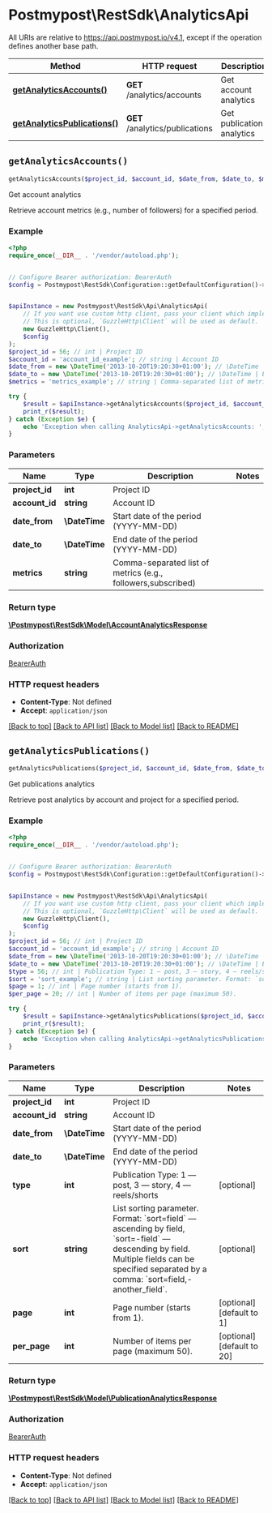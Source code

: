 # Postmypost\RestSdk\AnalyticsApi

All URIs are relative to https://api.postmypost.io/v4.1, except if the operation defines another base path.

| Method | HTTP request | Description |
| ------------- | ------------- | ------------- |
| [**getAnalyticsAccounts()**](AnalyticsApi.md#getAnalyticsAccounts) | **GET** /analytics/accounts | Get account analytics |
| [**getAnalyticsPublications()**](AnalyticsApi.md#getAnalyticsPublications) | **GET** /analytics/publications | Get publications analytics |


## `getAnalyticsAccounts()`

```php
getAnalyticsAccounts($project_id, $account_id, $date_from, $date_to, $metrics): \Postmypost\RestSdk\Model\AccountAnalyticsResponse
```

Get account analytics

Retrieve account metrics (e.g., number of followers) for a specified period.

### Example

```php
<?php
require_once(__DIR__ . '/vendor/autoload.php');


// Configure Bearer authorization: BearerAuth
$config = Postmypost\RestSdk\Configuration::getDefaultConfiguration()->setAccessToken('YOUR_ACCESS_TOKEN');


$apiInstance = new Postmypost\RestSdk\Api\AnalyticsApi(
    // If you want use custom http client, pass your client which implements `GuzzleHttp\ClientInterface`.
    // This is optional, `GuzzleHttp\Client` will be used as default.
    new GuzzleHttp\Client(),
    $config
);
$project_id = 56; // int | Project ID
$account_id = 'account_id_example'; // string | Account ID
$date_from = new \DateTime('2013-10-20T19:20:30+01:00'); // \DateTime | Start date of the period (YYYY-MM-DD)
$date_to = new \DateTime('2013-10-20T19:20:30+01:00'); // \DateTime | End date of the period (YYYY-MM-DD)
$metrics = 'metrics_example'; // string | Comma-separated list of metrics (e.g., followers,subscribed)

try {
    $result = $apiInstance->getAnalyticsAccounts($project_id, $account_id, $date_from, $date_to, $metrics);
    print_r($result);
} catch (Exception $e) {
    echo 'Exception when calling AnalyticsApi->getAnalyticsAccounts: ', $e->getMessage(), PHP_EOL;
}
```

### Parameters

| Name | Type | Description  | Notes |
| ------------- | ------------- | ------------- | ------------- |
| **project_id** | **int**| Project ID | |
| **account_id** | **string**| Account ID | |
| **date_from** | **\DateTime**| Start date of the period (YYYY-MM-DD) | |
| **date_to** | **\DateTime**| End date of the period (YYYY-MM-DD) | |
| **metrics** | **string**| Comma-separated list of metrics (e.g., followers,subscribed) | |

### Return type

[**\Postmypost\RestSdk\Model\AccountAnalyticsResponse**](../Model/AccountAnalyticsResponse.md)

### Authorization

[BearerAuth](../../README.md#BearerAuth)

### HTTP request headers

- **Content-Type**: Not defined
- **Accept**: `application/json`

[[Back to top]](#) [[Back to API list]](../../README.md#endpoints)
[[Back to Model list]](../../README.md#models)
[[Back to README]](../../README.md)

## `getAnalyticsPublications()`

```php
getAnalyticsPublications($project_id, $account_id, $date_from, $date_to, $type, $sort, $page, $per_page): \Postmypost\RestSdk\Model\PublicationAnalyticsResponse
```

Get publications analytics

Retrieve post analytics by account and project for a specified period.

### Example

```php
<?php
require_once(__DIR__ . '/vendor/autoload.php');


// Configure Bearer authorization: BearerAuth
$config = Postmypost\RestSdk\Configuration::getDefaultConfiguration()->setAccessToken('YOUR_ACCESS_TOKEN');


$apiInstance = new Postmypost\RestSdk\Api\AnalyticsApi(
    // If you want use custom http client, pass your client which implements `GuzzleHttp\ClientInterface`.
    // This is optional, `GuzzleHttp\Client` will be used as default.
    new GuzzleHttp\Client(),
    $config
);
$project_id = 56; // int | Project ID
$account_id = 'account_id_example'; // string | Account ID
$date_from = new \DateTime('2013-10-20T19:20:30+01:00'); // \DateTime | Start date of the period (YYYY-MM-DD)
$date_to = new \DateTime('2013-10-20T19:20:30+01:00'); // \DateTime | End date of the period (YYYY-MM-DD)
$type = 56; // int | Publication Type: 1 — post, 3 — story, 4 — reels/shorts
$sort = 'sort_example'; // string | List sorting parameter. Format: `sort=field` — ascending by field, `sort=-field` — descending by field. Multiple fields can be specified separated by a comma: `sort=field,-another_field`.
$page = 1; // int | Page number (starts from 1).
$per_page = 20; // int | Number of items per page (maximum 50).

try {
    $result = $apiInstance->getAnalyticsPublications($project_id, $account_id, $date_from, $date_to, $type, $sort, $page, $per_page);
    print_r($result);
} catch (Exception $e) {
    echo 'Exception when calling AnalyticsApi->getAnalyticsPublications: ', $e->getMessage(), PHP_EOL;
}
```

### Parameters

| Name | Type | Description  | Notes |
| ------------- | ------------- | ------------- | ------------- |
| **project_id** | **int**| Project ID | |
| **account_id** | **string**| Account ID | |
| **date_from** | **\DateTime**| Start date of the period (YYYY-MM-DD) | |
| **date_to** | **\DateTime**| End date of the period (YYYY-MM-DD) | |
| **type** | **int**| Publication Type: 1 — post, 3 — story, 4 — reels/shorts | [optional] |
| **sort** | **string**| List sorting parameter. Format: &#x60;sort&#x3D;field&#x60; — ascending by field, &#x60;sort&#x3D;-field&#x60; — descending by field. Multiple fields can be specified separated by a comma: &#x60;sort&#x3D;field,-another_field&#x60;. | [optional] |
| **page** | **int**| Page number (starts from 1). | [optional] [default to 1] |
| **per_page** | **int**| Number of items per page (maximum 50). | [optional] [default to 20] |

### Return type

[**\Postmypost\RestSdk\Model\PublicationAnalyticsResponse**](../Model/PublicationAnalyticsResponse.md)

### Authorization

[BearerAuth](../../README.md#BearerAuth)

### HTTP request headers

- **Content-Type**: Not defined
- **Accept**: `application/json`

[[Back to top]](#) [[Back to API list]](../../README.md#endpoints)
[[Back to Model list]](../../README.md#models)
[[Back to README]](../../README.md)

